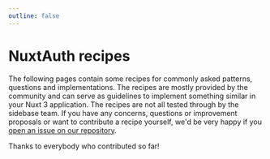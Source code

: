 ```yaml
---
outline: false
---
```


# NuxtAuth recipes

The following pages contain some recipes for commonly asked patterns, questions and implementations. The recipes are mostly provided by the community and can serve as guidelines to implement something similar in your Nuxt 3 application. The recipes are not all tested through by the sidebase team. If you have any concerns, questions or improvement proposals or want to contribute a recipe yourself, we'd be very happy if you [open an issue on our repository](https://github.com/sidebase/nuxt-auth/issues/new/choose).

Thanks to everybody who contributed so far!
